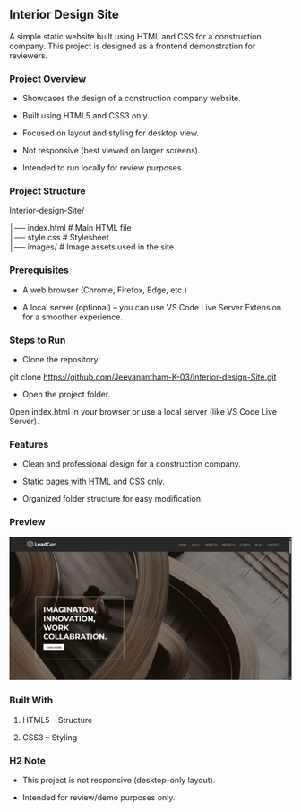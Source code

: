 ## Interior Design Site

A simple static website built using HTML and CSS for a construction company. This project is designed as a frontend demonstration for reviewers.

### Project Overview

- Showcases the design of a construction company website.

- Built using HTML5 and CSS3 only.

- Focused on layout and styling for desktop view.

- Not responsive (best viewed on larger screens).

- Intended to run locally for review purposes.

### Project Structure
Interior-design-Site/

│── index.html        # Main HTML file  
│── style.css         # Stylesheet  
│── images/           # Image assets used in the site  


### Prerequisites

- A web browser (Chrome, Firefox, Edge, etc.)

- A local server (optional) – you can use VS Code Live Server Extension for a smoother experience.

### Steps to Run

- Clone the repository:

git clone https://github.com/Jeevanantham-K-03/Interior-design-Site.git


- Open the project folder.

Open index.html in your browser or use a local server (like VS Code Live Server).

### Features

- Clean and professional design for a construction company.

- Static pages with HTML and CSS only.

- Organized folder structure for easy modification.

### Preview

![Homepage preview](./images/preview.png.png)

### Built With

1. HTML5 – Structure

2. CSS3 – Styling

### H2 Note

- This project is not responsive (desktop-only layout).

- Intended for review/demo purposes only.
